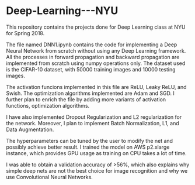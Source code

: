 # Deep-Learning---NYU
This repository contains the projects done for Deep Learning class at NYU for Spring 2018.

The file named DNN1.ipynb contains the code for implementing a Deep Neural Network from scratch without using any Deep Learning framework. All the processes in forward propagation and backward propagation are implemented from scratch using numpy operations only.
The dataset used is the CIFAR-10 dataset, with 50000 training images and 10000 testing images.

The activation funcions implemented in this file are ReLU, Leaky ReLU, and Swish. The optimization algorithms implemented are Adam and SGD. 
I further plan to enrich the file by adding more variants of activation functions, optimization algorithms.

I have also implemented Dropout Regularization and L2 regularization for the network. Moreover, I plan to implement Batch Normalization, L1, and Data Augmentation. 

The hyperparameters can be tuned by the user to modify the net and possibly achieve better result. I trained the model on AWS p2.xlarge instance, which provides GPU usage as training on CPU takes a lot of time.

I was able to obtain a validation accuracy of >56%, which also explains why simple deep nets are not the best choice for image recognition and why we use Convolutional Neural Networks.
